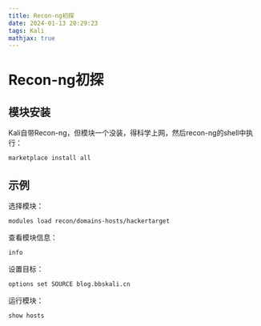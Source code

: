 ```yaml
---
title: Recon-ng初探
date: 2024-01-13 20:29:23
tags: Kali
mathjax: true
---
```


# Recon-ng初探

## 模块安装

Kali自带Recon-ng，但模块一个没装，得科学上网，然后recon-ng的shell中执行：

```bash
marketplace install all
```

## 示例

选择模块：

```bash
modules load recon/domains-hosts/hackertarget
```

查看模块信息：

```bash
info
```

设置目标：

```bash
options set SOURCE blog.bbskali.cn
```

运行模块：

```bash
show hosts
```
